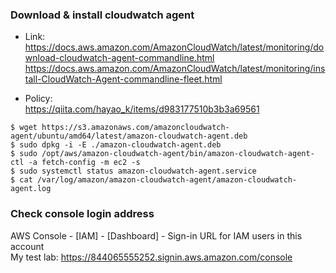 ### Download & install cloudwatch agent
- Link:<br>
https://docs.aws.amazon.com/AmazonCloudWatch/latest/monitoring/download-cloudwatch-agent-commandline.html<br>
https://docs.aws.amazon.com/AmazonCloudWatch/latest/monitoring/install-CloudWatch-Agent-commandline-fleet.html

- Policy:<br>
https://qiita.com/hayao_k/items/d983177510b3b3a69561

~~~
$ wget https://s3.amazonaws.com/amazoncloudwatch-agent/ubuntu/amd64/latest/amazon-cloudwatch-agent.deb
$ sudo dpkg -i -E ./amazon-cloudwatch-agent.deb
$ sudo /opt/aws/amazon-cloudwatch-agent/bin/amazon-cloudwatch-agent-ctl -a fetch-config -m ec2 -s
$ sudo systemctl status amazon-cloudwatch-agent.service
$ cat /var/log/amazon/amazon-cloudwatch-agent/amazon-cloudwatch-agent.log
~~~

### Check console login address
AWS Console - [IAM] - [Dashboard] - Sign-in URL for IAM users in this account<br>
My test lab: https://844065555252.signin.aws.amazon.com/console
